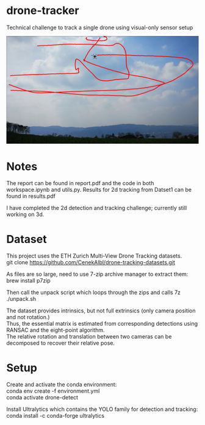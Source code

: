 # drone-tracker
Technical challenge to track a single drone using visual-only sensor setup

![Drone Trajectory](cam1.jpg)

# Notes

The report can be found in report.pdf and the code in both workspace.ipynb and utils.py. 
Results for 2d tracking from Datset1 can be found in results.pdf    

I have completed the 2d detection and tracking challenge; currently still working on 3d.

# Dataset

This project uses the ETH Zurich Multi-View Drone Tracking datasets.    
git clone https://github.com/CenekAlbl/drone-tracking-datasets.git

As files are so large, need to use 7-zip archive manager to extract them:   
brew install p7zip

Then call the unpack script which loops through the zips and calls 7z   
./unpack.sh

The dataset provides intrinsics, but not full extrinsics (only camera position and not rotation.)   
Thus, the essential matrix is estimated from corresponding detections using RANSAC and the eight-point algorithm.   
The relative rotation and translation between two cameras can be decomposed to recover their relative pose. 

# Setup

Create and activate the conda environment:  
conda env create -f environment.yml     
conda activate drone-detect 

Install Ultralytics which contains the YOLO family for detection and tracking:  
conda install -c conda-forge ultralytics


